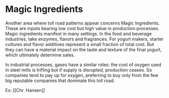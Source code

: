 # Magic Ingredients
Another area where toll road patterns appear concerns Magic Ingredients. These are inputs bearing low cost but high value in production processes. Magic ingredients manifest in many settings. In the food and beverage industries, take enzymes, flavors and fragrances. For yogurt makers, starter cultures and flavor additives represent a small fraction of total cost. But they can have a material impact on the taste and texture of the final yogurt, which ultimately determine sales.

In industrial processes, gases have a similar roles: the cost of oxygen used in steel mills is trifling but if supply is disrupted, production ceases. So companies tend to pay up for oxygen, preferring to buy only from the few big reputable companies that dominate this toll road.

Ex: [[Chr. Hansen]]